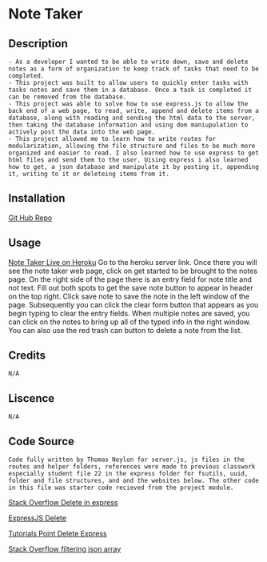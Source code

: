 # Note Taker

## Description
    - As a developer I wanted to be able to write down, save and delete notes as a form of organization to keep track of tasks that need to be completed.
    - This project was built to allow users to quickly enter tasks with tasks notes and save them in a database. Once a task is completed it can be removed from the database.
    - This project was able to solve how to use express.js to allow the back end of a web page, to read, write, append and delete items from a database, along with reading and sending the html data to the server, then taking the database information and using dom maniupulation to actively post the data into the web page.
    - This project allowed me to learn how to write routes for modularization, allowing the file structure and files to be much more organized and easier to read. I also learned how to use express to get html files and send them to the user. Uising express i also learned how to get, a json database and manipulate it by posting it, appending it, writing to it or deleteing items from it. 
    

## Installation
[Git Hub Repo](https://github.com/Neglon/Note-Taker)

## Usage
[Note Taker Live on Heroku](https://neglon-note-taker-1df45a11ee24.herokuapp.com/)
    Go to the heroku server link. Once there you will see the note taker web page, click on get started to be brought to the notes page. On the right side of the page there is an entry field for note title and not text. Fill out both spots to get the save note button to appear in header on the top right. Click save note to save the note in the left window of the page. Subsequently you can click the clear form button that appears as you begin typing to clear the entry fields. When multiple notes are saved, you can click on the notes to bring up all of the typed info in the right window. You can also use the red trash can button to delete a note from the list.
   

## Credits
    N/A

## Liscence
    N/A

## Code Source
    Code fully written by Thomas Neylon for server.js, js files in the routes and helper folders, references were made to previous classwork especially student file 22 in the express folder for fsutils, uuid, folder and file structures, and and the websites below. The other code in this file was starter code recieved from the project module.
    
[Stack Overflow Delete in express](https://stackoverflow.com/questions/61526572/express-js-delete-request)
   
[ExpressJS Delete](https://expressjs.com/en/starter/basic-routing.html)

[Tutorials Point Delete Express](https://www.tutorialspoint.com/express-js-app-delete-method)

[Stack Overflow filtering json array](https://stackoverflow.com/questions/2722159/how-to-filter-object-array-based-on-attributes)